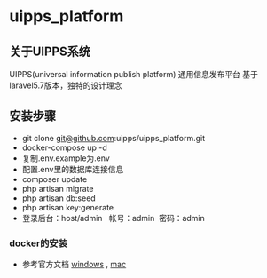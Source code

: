 # uipps_platform

## 关于UIPPS系统
UIPPS(universal information publish platform) 通用信息发布平台 基于laravel5.7版本，独特的设计理念

## 安装步骤
- git clone git@github.com:uipps/uipps_platform.git
- docker-compose up -d
- 复制.env.example为.env
- 配置.env里的数据库连接信息
- composer update
- php artisan migrate
- php artisan db:seed
- php artisan key:generate
- 登录后台：host/admin   帐号：admin  密码：admin

### docker的安装
- 参考官方文档 [windows](https://docs.docker.com/get-started/) , [mac](https://docs.docker.com/get-started/) 

